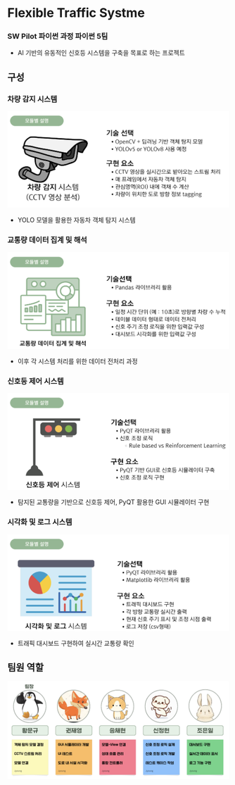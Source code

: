 # Flexible Traffic Systme
### SW Pilot 파이썬 과정 파이썬 5팀
* AI 기반의 유동적인 신호등 시스템을 구축을 목표로 하는 프로젝트

## 구성
### 차량 감지 시스템
<img src="img/car_detect.png">

* YOLO 모델을 활용한 자동차 객체 탐지 시스템

### 교통량 데이터 집계 및 해석
<img src="img/traffic_analyze.png">

* 이후 각 시스템 처리를 위한 데이터 전처리 과정

### 신호등 제어 시스템
<img src="img/sig_control.png">

* 탐지된 교통량을 기반으로 신호등 제어, PyQT 활용한 GUI 시뮬레이터 구현

### 시각화 및 로그 시스템
<img src="img/visualize_log.png">

* 트래픽 대시보드 구현하여 실시간 교통량 확인

## 팀원 역할
<img src="img/teamRole.png">